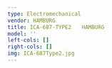 ```yaml
---
type: Electromechanical
vendor: HAMBURG
title: ICA-687-TYPE2　　HAMBURG
model: ''
left-cols: []
right-cols: []
img: ICA-687Type2.jpg
---
```

